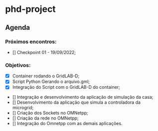 # phd-project

## Agenda

### Próximos encontros:
- [] Checkpoint 01 - 19/09/2022;

### Objetivos:

- [x] Container rodando o GridLAB-D;
- [x] Script Python Gerando o arquivo.gml;
- [x] Integração do Script com o GridLAB-D do container;
- [] Integração e desenvolvimento da aplicação de simulação da casa;
- [] Desenvolvimento da aplicação que simula a controladora da microgrid;
- [] Criação dos Sockets no OMNetpp;
- [] Criação da rede no OMNetpp;
- [] Integração do Omnetpp com as demais aplicações.
